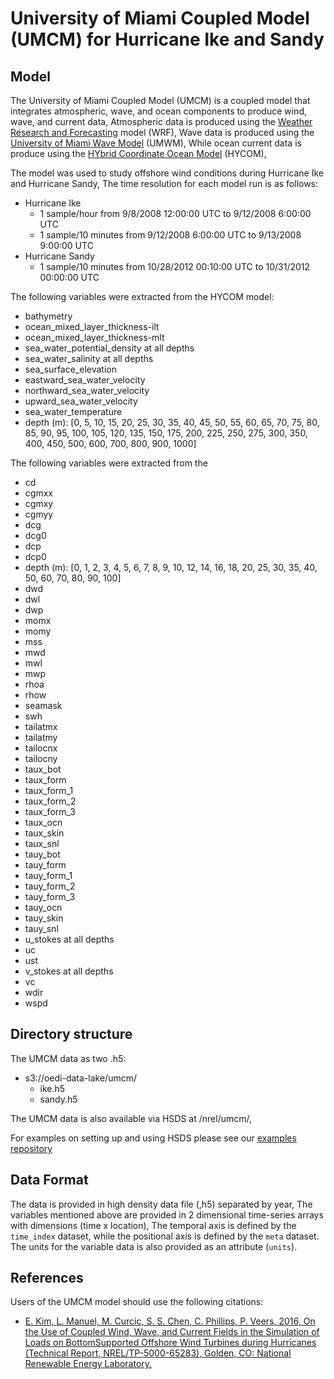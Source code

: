 # University of Miami Coupled Model (UMCM) for Hurricane Ike and Sandy

## Model

The University of Miami Coupled Model (UMCM) is a coupled model that integrates
atmospheric, wave, and ocean components to produce wind, wave, and current
data, Atmospheric data is produced using the [Weather Research and Forecasting](https://www.mmm.ucar.edu/weather-research-and-forecasting-model)
model (WRF), Wave data is produced using the [University of Miami Wave Model](https://umwm.org/)
(UMWM), While ocean current data is produce using the
[HYbrid Coordinate Ocean Model](https://www.hycom.org/) (HYCOM),

The model was used to study offshore wind conditions during Hurricane Ike
and Hurricane Sandy, The time resolution for each model run is as follows:

- Hurricane Ike
  - 1 sample/hour from 9/8/2008 12:00:00 UTC to 9/12/2008 6:00:00 UTC
  - 1 sample/10 minutes from 9/12/2008 6:00:00 UTC to 9/13/2008 9:00:00 UTC
- Hurricane Sandy
  - 1 sample/10 minutes from 10/28/2012 00:10:00 UTC to 10/31/2012 00:00:00 UTC

The following variables were extracted from the HYCOM model:
- bathymetry
- ocean_mixed_layer_thickness-ilt
- ocean_mixed_layer_thickness-mlt
- sea_water_potential_density at all depths
- sea_water_salinity at all depths
- sea_surface_elevation
- eastward_sea_water_velocity
- northward_sea_water_velocity
- upward_sea_water_velocity
- sea_water_temperature
- depth (m): [0, 5, 10, 15, 20, 25, 30, 35, 40, 45, 50, 55, 60, 65, 70, 75, 80, 85, 90, 95, 100, 105, 120, 135, 150, 175, 200, 225, 250, 275, 300, 350, 400, 450, 500, 600, 700, 800, 900, 1000]

The following variables were extracted from the
- cd
- cgmxx
- cgmxy
- cgmyy
- dcg
- dcg0
- dcp
- dcp0
- depth (m): [0, 1, 2, 3, 4, 5, 6, 7, 8, 9, 10, 12, 14, 16, 18, 20, 25, 30, 35, 40, 50, 60, 70, 80, 90, 100]
- dwd
- dwl
- dwp
- momx
- momy
- mss
- mwd
- mwl
- mwp
- rhoa
- rhow
- seamask
- swh
- tailatmx
- tailatmy
- tailocnx
- tailocny
- taux_bot
- taux_form
- taux_form_1
- taux_form_2
- taux_form_3
- taux_ocn
- taux_skin
- taux_snl
- tauy_bot
- tauy_form
- tauy_form_1
- tauy_form_2
- tauy_form_3
- tauy_ocn
- tauy_skin
- tauy_snl
- u_stokes at all depths
- uc
- ust
- v_stokes at all depths
- vc
- wdir
- wspd

## Directory structure

The UMCM data as two .h5:
- s3://oedi-data-lake/umcm/
  - ike.h5
  - sandy.h5

The UMCM data is also available via HSDS at /nrel/umcm/,

For examples on setting up and using HSDS please see our [examples repository](https://github.com/nrel/hsds-examples)

## Data Format

The data is provided in high density data file (,h5) separated by year, The
variables mentioned above are provided in 2 dimensional time-series arrays with
dimensions (time x location), The temporal axis is defined by the `time_index`
dataset, while the positional axis is defined by the `meta` dataset. The units
for the variable data is also provided as an attribute (`units`).


## References

Users of the UMCM model should use the following citations:
- [E. Kim, L. Manuel, M. Curcic, S. S. Chen, C. Phillips, P. Veers, 2016, On the Use of Coupled Wind, Wave, and Current Fields in the Simulation of Loads on BottomSupported Offshore Wind Turbines during Hurricanes (Technical Report, NREL/TP-5000-65283), Golden, CO: National Renewable Energy Laboratory.](https://www.nrel.gov/docs/fy16osti/65283.pdf)
